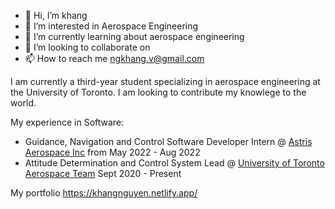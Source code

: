 - 👋 Hi, I’m khang
- 👀 I’m interested in Aerospace Engineering
- 🌱 I’m currently learning about aerospace engineering
- 💞️ I’m looking to collaborate on 
- 📫 How to reach me ngkhang.v@gmail.com

I am currently a third-year student specializing in aerospace engineering at the University of Toronto. I am looking to contribute my knowlege to the world.

My experience in Software:

- Guidance, Navigation and Control Software Developer Intern @ [Astris Aerospace Inc](https://www.astrisaerospace.com/) from May 2022 - Aug 2022
- Attitude Determination and Control System Lead @ [University of Toronto Aerospace Team](https://www.utat.ca/) Sept 2020 - Present

My portfolio https://khangnguyen.netlify.app/

<!---
khanghandsome/khanghandsome is a ✨ special ✨ repository because its `README.md` (this file) appears on your GitHub profile.
You can click the Preview link to take a look at your changes.
--->
